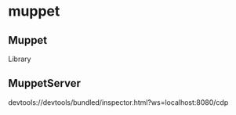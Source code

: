 # muppet

## Muppet

Library

## MuppetServer

devtools://devtools/bundled/inspector.html?ws=localhost:8080/cdp
